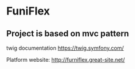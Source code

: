 # FuniFlex

<h2>Project is based on mvc pattern</h2>

 twig documentation https://twig.symfony.com/ 

Platform website: http://furniflex.great-site.net/
